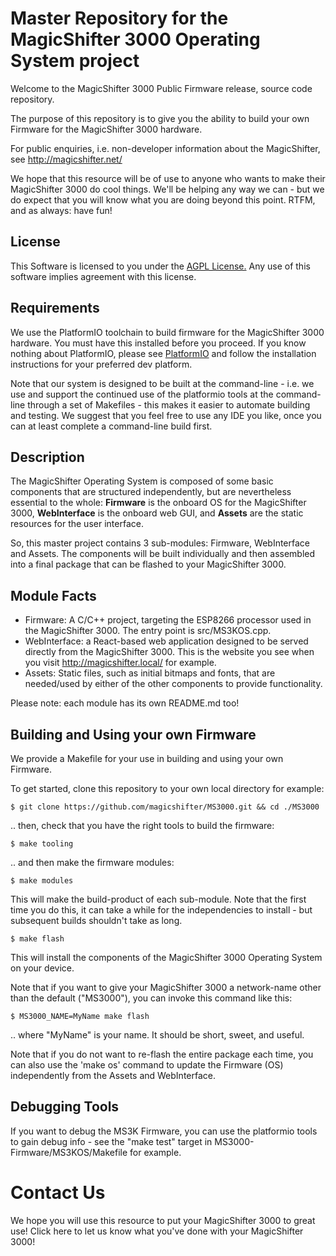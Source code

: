 
Master Repository for the MagicShifter 3000 Operating System project
====================================================================

Welcome to the MagicShifter 3000 Public Firmware release, source code repository.  

The purpose of this repository is to give you the ability to build your own Firmware for the MagicShifter 3000 hardware.

For public enquiries, i.e. non-developer information about the MagicShifter, see http://magicshifter.net/  

We hope that this resource will be of use to anyone who wants to make their MagicShifter 3000 do cool things.  We'll be helping any way we can - but we do expect that you will know what you are doing beyond this point.  RTFM, and as always: have fun!

License
-------
This Software is licensed to you under the [AGPL License.](http://www.gnu.org/licenses/agpl.html) 
Any use of this software implies agreement with this license.

Requirements
------------
We use the PlatformIO toolchain to build firmware for the MagicShifter 3000 hardware.  You must have this installed before you proceed. If you know nothing about PlatformIO, please see [PlatformIO](http://platformio.org/) and follow the installation instructions for your preferred dev platform.

Note that our system is designed to be built at the command-line - i.e. we use and support the continued use of the platformio tools at the command-line through a set of Makefiles - this makes it easier to automate building and testing.  We suggest that you feel free to use any IDE you like, once you can at least complete a command-line build first.

Description
------------
The MagicShifter Operating System is composed of some basic components that are structured independently, but are nevertheless essential to the whole: **Firmware** is the onboard OS for the MagicShifter 3000, **WebInterface** is the onboard web GUI, and **Assets** are the static resources for the user interface.  

So, this master project contains 3 sub-modules: Firmware, WebInterface and Assets. The components will be built individually and then assembled into a final package that can be flashed to your MagicShifter 3000.  

Module Facts
------------
*	Firmware: A C/C++ project, targeting the ESP8266 processor used in the MagicShifter 3000.  The entry point is src/MS3KOS.cpp.
*	WebInterface: a React-based web application designed to be served directly from the MagicShifter 3000. This is the website you see when you visit http://magicshifter.local/ for example.
*	Assets: Static files, such as initial bitmaps and fonts, that are needed/used by either of the other components to provide functionality.

Please note: each module has its own README.md too!

Building and Using your own Firmware
------------------------------------
We provide a Makefile for your use in building and using your own Firmware.  


To get started, clone this repository to your own local directory for example:

    $ git clone https://github.com/magicshifter/MS3000.git && cd ./MS3000
    
.. then, check that you have the right tools to build the firmware:

	$ make tooling

.. and then make the firmware modules:	

	$ make modules
	
This will make the build-product of each sub-module.  Note that the first time you do this, it can take a while for the independencies to install - but subsequent builds shouldn't take as long.
	
	$ make flash
	
This will install the components of the MagicShifter 3000 Operating System on your device.

Note that if you want to give your MagicShifter 3000 a network-name other than the default ("MS3000"), you can invoke this command like this:

	$ MS3000_NAME=MyName make flash

.. where "MyName" is your name.  It should be short, sweet, and useful.

Note that if you do not want to re-flash the entire package each time, you can also use the 'make os' command to update the Firmware (OS) independently from the Assets and WebInterface.


Debugging Tools
---------------

If you want to debug the MS3K Firmware, you can use the platformio tools to gain debug info - see the "make test" target in MS3000-Firmware/MS3KOS/Makefile for example.

Contact Us
==========

We hope you will use this resource to put your MagicShifter 3000 to great use!  Click here to let us know what you've done with your MagicShifter 3000!
